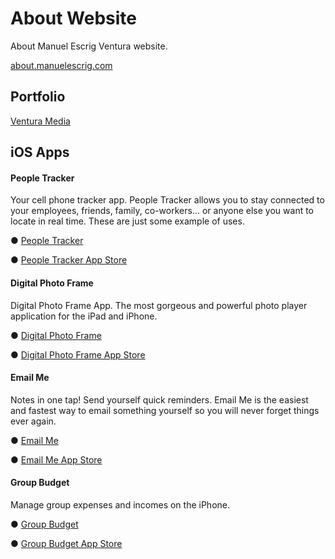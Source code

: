 # About Website
About Manuel Escrig Ventura website.

[about.manuelescrig.com](http://about.manuelescrig.com)

## Portfolio

[Ventura Media](http://ventura.media)


## iOS Apps

#### People Tracker
Your cell phone tracker app. People Tracker allows you to stay connected to your employees, friends, family, co-workers... or anyone else you want to locate in real time. These are just some example of uses.

● [People Tracker](http://www.peopletrackerapp.com)

● [People Tracker App Store](https://itunes.apple.com/us/app/people-tracker-pro/id539205975?ls=1&mt=8)

#### Digital Photo Frame
Digital Photo Frame App. The most gorgeous and powerful photo player application for the iPad and iPhone.

● [Digital Photo Frame](http://www.digitalphotoframeapp.com)

● [Digital Photo Frame App Store](https://itunes.apple.com/us/app/digital-photo-frame-pro-slideshow-creator/id1219786089?ls=1&mt=8)

#### Email Me
Notes in one tap! Send yourself quick reminders. Email Me is the easiest and fastest way to email something yourself so you will never forget things ever again.

● [Email Me](http://www.emailmeapp.net)

● [Email Me App Store](https://itunes.apple.com/us/app/email-me-notes-in-one-tap/id1090744587?mt=8)

#### Group Budget
Manage group expenses and incomes on the iPhone.

● [Group Budget](http://www.groupbudgetapp.com)

● [Group Budget App Store](https://itunes.apple.com/us/app/group-budget/id554189435?ls=1&mt=8)



